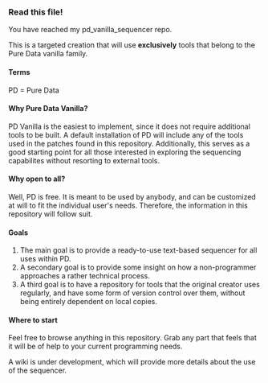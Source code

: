 ### Read this file!

You have reached my pd_vanilla_sequencer repo.

This is a targeted creation that will use **exclusively** tools that belong to the Pure Data vanilla family.

#### Terms
PD = Pure Data

#### Why Pure Data Vanilla?
PD Vanilla is the easiest to implement, since it does not require additional tools to be built. A default installation of PD will include any of the tools used in the patches found in this repository.
Additionally, this serves as a good starting point for all those interested in exploring the sequencing capabilites without resorting to external tools.

#### Why open to all?
Well, PD is free.
It is meant to be used by anybody, and can be customized at will to fit the individual user's needs.
Therefore, the information in this repository will follow suit.

#### Goals
1. The main goal is to provide a ready-to-use text-based sequencer for all uses within PD.
2. A secondary goal is to provide some insight on how a non-programmer approaches a rather technical process.
3. A third goal is to have a repository for tools that the original creator uses regularly, and have some form of version control over them, without being entirely dependent on local copies.

#### Where to start
Feel free to browse anything in this repository.
Grab any part that feels that it will be of help to your current programming needs.

A wiki is under development, which will provide more details about the use of the sequencer.